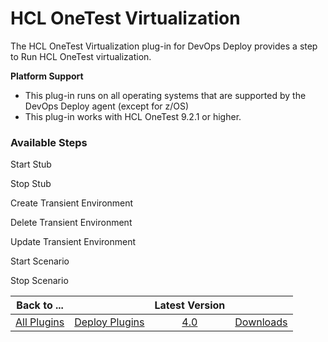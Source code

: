 
# HCL OneTest Virtualization

The HCL OneTest Virtualization plug-in for DevOps Deploy provides a step to Run HCL OneTest virtualization.

**Platform Support**
* This plug-in runs on all operating systems that are supported by the DevOps Deploy agent (except for z/OS)
* This plug-in works with HCL OneTest 9.2.1 or higher.


### Available Steps

Start Stub

Stop Stub

Create Transient Environment

Delete Transient Environment

Update Transient Environment

Start Scenario

Stop Scenario



|Back to ...||Latest Version||
| :---: | :---: | :---: | :---: |
|[All Plugins](../../index.md)|[Deploy Plugins](../README.md)|[4.0](https://raw.githubusercontent.com/UrbanCode/IBM-UCD-PLUGINS/main/files/HCLOneTestVirtualization/HOT-Virtualization-UCD-4.0.zip)|[Downloads](downloads.md)|
